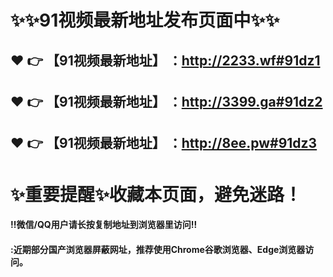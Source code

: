 # :sparkles::sparkles:91视频最新地址发布页面中:sparkles::sparkles:

 :heart: :point_right: 【91视频最新地址】 ：http://2233.wf#91dz1
 ------
 :heart: :point_right: 【91视频最新地址】 ：http://3399.ga#91dz2
 ------
 :heart: :point_right: 【91视频最新地址】 ：http://8ee.pw#91dz3
 ------
# :sparkles:重要提醒:sparkles:收藏本页面，避免迷路！
#### ‼️微信/QQ用户请长按复制地址到浏览器里访问‼
#### :近期部分国产浏览器屏蔽网址，推荐使用Chrome谷歌浏览器、Edge浏览器访问。
